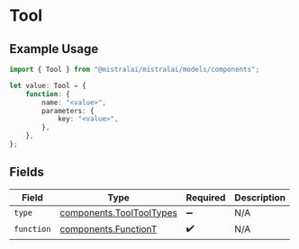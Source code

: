 # Tool

## Example Usage

```typescript
import { Tool } from "@mistralai/mistralai/models/components";

let value: Tool = {
    function: {
        name: "<value>",
        parameters: {
            key: "<value>",
        },
    },
};
```

## Fields

| Field                                                                | Type                                                                 | Required                                                             | Description                                                          |
| -------------------------------------------------------------------- | -------------------------------------------------------------------- | -------------------------------------------------------------------- | -------------------------------------------------------------------- |
| `type`                                                               | [components.ToolToolTypes](../../models/components/tooltooltypes.md) | :heavy_minus_sign:                                                   | N/A                                                                  |
| `function`                                                           | [components.FunctionT](../../models/components/functiont.md)         | :heavy_check_mark:                                                   | N/A                                                                  |